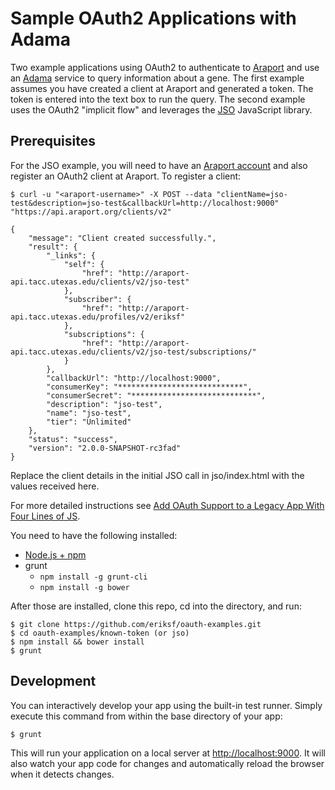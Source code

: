 # Sample OAuth2 Applications with Adama

Two example applications using OAuth2 to authenticate to [Araport](http://www.araport.org) and use an [Adama](https://github.com/Arabidopsis-Information-Portal/adama.git) service to query information about a gene.
The first example assumes you have created a client at Araport and generated a token. The token is entered into
the text box to run the query. The second example uses the OAuth2 "implicit flow" and leverages the [JSO](https://github.com/andreassolberg/jso)
JavaScript library.

## Prerequisites

For the JSO example, you will need to have an [Araport account](https://www.araport.org/user/register) and also register an OAuth2 client at Araport. To register a client:

```
$ curl -u "<araport-username>" -X POST --data "clientName=jso-test&description=jso-test&callbackUrl=http://localhost:9000" "https://api.araport.org/clients/v2"

{
    "message": "Client created successfully.",
    "result": {
        "_links": {
            "self": {
                "href": "http://araport-api.tacc.utexas.edu/clients/v2/jso-test"
            },
            "subscriber": {
                "href": "http://araport-api.tacc.utexas.edu/profiles/v2/eriksf"
            },
            "subscriptions": {
                "href": "http://araport-api.tacc.utexas.edu/clients/v2/jso-test/subscriptions/"
            }
        },
        "callbackUrl": "http://localhost:9000",
        "consumerKey": "****************************",
        "consumerSecret": "****************************",
        "description": "jso-test",
        "name": "jso-test",
        "tier": "Unlimited"
    },
    "status": "success",
    "version": "2.0.0-SNAPSHOT-rc3fad"
}
```

Replace the client details in the initial JSO call in jso/index.html with the values received here.

For more detailed instructions see [Add OAuth Support to a Legacy App With Four Lines of JS](https://www.araport.org/node/1308).

You need to have the following installed:

- [Node.js + npm](http://nodejs.org/)
- grunt
  - `npm install -g grunt-cli`
  - `npm install -g bower`

After those are installed, clone this repo, cd into the directory, and run:

```
$ git clone https://github.com/eriksf/oauth-examples.git
$ cd oauth-examples/known-token (or jso)
$ npm install && bower install
$ grunt
```

## Development

You can interactively develop your app using the built-in test runner. Simply
execute this command from within the base directory of your app:

```bash
$ grunt
```

This will run your application on a local server at
[http://localhost:9000](http://localhost:9000). It will also watch your
app code for changes and automatically reload the browser when it detects
changes.
